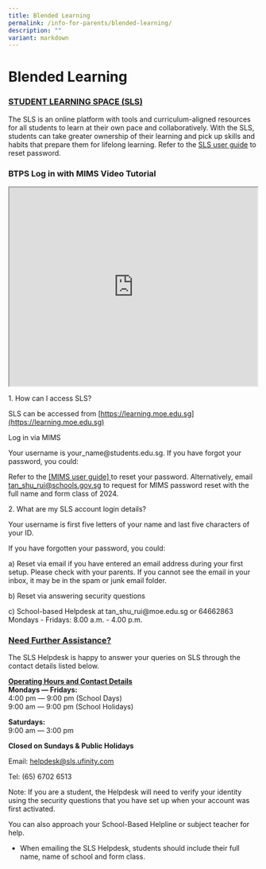 ```yaml
---
title: Blended Learning
permalink: /info-for-parents/blended-learning/
description: ""
variant: markdown
---
```

# Blended Learning

<h3><u>STUDENT LEARNING SPACE (SLS)</u></h3>

The SLS is an online platform with tools and curriculum-aligned resources for all students to learn at their own pace and collaboratively. With the SLS, students can take greater ownership of their learning and pick up skills and habits that prepare them for lifelong learning. Refer to the  [SLS user guide](/files/2024/AnnexAandFAQ.pdf) to reset password. 


### BTPS Log in with MIMS Video Tutorial

<center>
<iframe src="https://www.youtube.com/embed/3m7WSMe0N1s" height="400" width="500">
</iframe>
</center>


<p>1. How can I access SLS?</p>

SLS can be accessed from [https://learning.moe.edu.sg](https://learning.moe.edu.sg)

<p>Log in via MIMS</p>
Your username is your_name@students.edu.sg. If you have forgot your password, you could: 

Refer to the [ [MIMS user guide] ](/files/2024/MIMS_SSPR_Guide.pdf)  to reset your password. Alternatively, email tan_shu_rui@schools.gov.sg to request for MIMS password reset with the full name and form class of 2024. 


<p>2. What are my SLS account login details?</p> 

Your username is first five letters of your name and last five characters of your ID.

If you have forgotten your password, you could:

<p class="tab">a) Reset via email if you have entered an email address during your first setup. Please check with your parents. If you cannot see the email in your inbox, it may be in the spam or junk email folder.</p>

<p class="tab">b) Reset via answering security questions</p>

<p class="tab">c) School-based Helpdesk at tan_shu_rui@moe.edu.sg or 64662863 <br>Mondays - Fridays: 8.00 a.m. - 4.00 p.m. </p>

<h3><u>Need Further Assistance?</u></h3>

The SLS Helpdesk is happy to answer your queries on SLS through the contact details listed below.

<u>**Operating Hours and Contact Details**</u><br>
**Mondays ― Fridays:**<br>
4:00 pm ― 9:00 pm (School Days)<br>
9:00 am ― 9:00 pm (School Holidays)

**Saturdays:**<br>
9:00 am ― 3:00 pm

**Closed on Sundays &amp; Public Holidays**

Email:&nbsp;[helpdesk@sls.ufinity.com](mailto:helpdesk@sls.ufinity.com)

Tel: (65) 6702 6513

Note: If you are a student, the Helpdesk will need to verify your identity using the security questions that you have set up when your account was first activated.

You can also approach your School-Based Helpline or subject teacher for help.
- When emailing the SLS Helpdesk, students should include their full name, name of school and form class.